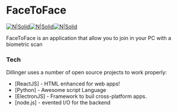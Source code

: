 # FaceToFace

[![N|Solid](https://cdn4.iconfinder.com/data/icons/logos-3/426/react_js-64.png)](https://reactjs.org/)[![N|Solid](https://external-content.duckduckgo.com/iu/?u=https%3A%2F%2Fupload.wikimedia.org%2Fwikipedia%2Fcommons%2Fthumb%2F9%2F91%2FElectron_Software_Framework_Logo.svg%2F64px-Electron_Software_Framework_Logo.svg.png&f=1&nofb=1)](https://www.electronjs.org/)[![N|Solid](https://external-content.duckduckgo.com/iu/?u=https%3A%2F%2Fupload.wikimedia.org%2Fwikipedia%2Fcommons%2Fthumb%2Fc%2Fc3%2FPython-logo-notext.svg%2F64px-Python-logo-notext.svg.png&f=1&nofb=1)](https://www.python.org/)

FaceToFace is an application that allow you to join in your PC with a biometric scan

### Tech

Dillinger uses a number of open source projects to work properly:

* [ReactJS] - HTML enhanced for web apps!
* [Python] - Awesome script Language
* [ElectronJS] - Framework to buil cross-platform apps.
* [node.js] - evented I/O for the backend
